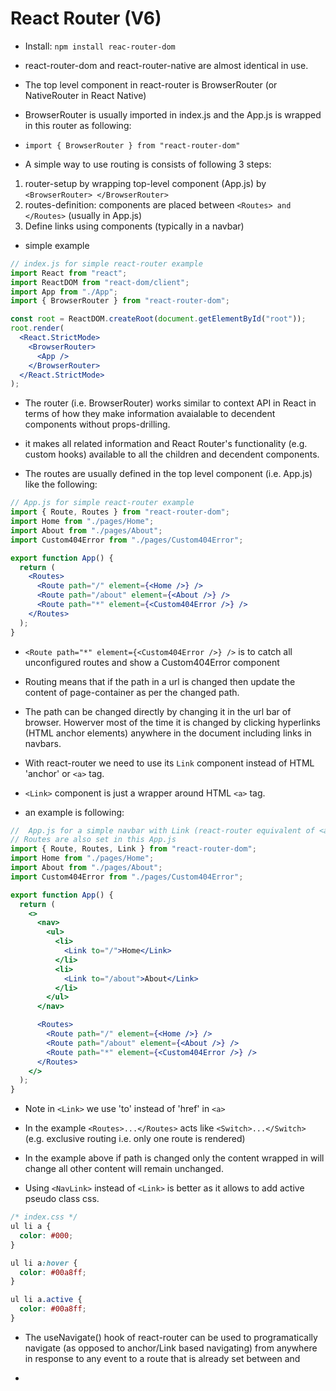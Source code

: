 # React Router (V6)

- Install: `npm install reac-router-dom`
- react-router-dom and react-router-native are almost identical in use.
- The top level component in react-router is BrowserRouter (or NativeRouter in React Native)
- BrowserRouter is usually imported in index.js and the App.js is wrapped in this router as following:
- `import { BrowserRouter } from "react-router-dom"`

- A simple way to use routing is consists of following 3 steps:

1. router-setup by wrapping top-level component (App.js) by `<BrowserRouter> </BrowserRouter>`
2. routes-definition: <Route> components are placed between `<Routes> and </Routes>` (usually in App.js)
3. Define links using <Link> components (typically in a navbar)

- simple example

```jsx
// index.js for simple react-router example
import React from "react";
import ReactDOM from "react-dom/client";
import App from "./App";
import { BrowserRouter } from "react-router-dom";

const root = ReactDOM.createRoot(document.getElementById("root"));
root.render(
  <React.StrictMode>
    <BrowserRouter>
      <App />
    </BrowserRouter>
  </React.StrictMode>
);
```

- The router (i.e. BrowserRouter) works similar to context API in React in terms of how they make information avaialable to decendent components without props-drilling.
- it makes all related information and React Router's functionality (e.g. custom hooks) available to all the children and decendent components.

- The routes are usually defined in the top level component (i.e. App.js) like the following:

```jsx
// App.js for simple react-router example
import { Route, Routes } from "react-router-dom";
import Home from "./pages/Home";
import About from "./pages/About";
import Custom404Error from "./pages/Custom404Error";

export function App() {
  return (
    <Routes>
      <Route path="/" element={<Home />} />
      <Route path="/about" element={<About />} />
      <Route path="*" element={<Custom404Error />} />
    </Routes>
  );
}
```

- `<Route path="*" element={<Custom404Error />} />` is to catch all unconfigured routes and show a Custom404Error component

- Routing means that if the path in a url is changed then update the content of page-container as per the changed path.
- The path can be changed directly by changing it in the url bar of browser. Howerver most of the time it is changed by clicking hyperlinks (HTML anchor elements) anywhere in the document including links in navbars.
- With react-router we need to use its `Link` component instead of HTML 'anchor' or `<a>` tag.
- `<Link>` component is just a wrapper around HTML `<a>` tag.
- an example is following:

```jsx
//  App.js for a simple navbar with Link (react-router equivalent of <a>)
// Routes are also set in this App.js
import { Route, Routes, Link } from "react-router-dom";
import Home from "./pages/Home";
import About from "./pages/About";
import Custom404Error from "./pages/Custom404Error";

export function App() {
  return (
    <>
      <nav>
        <ul>
          <li>
            <Link to="/">Home</Link>
          </li>
          <li>
            <Link to="/about">About</Link>
          </li>
        </ul>
      </nav>

      <Routes>
        <Route path="/" element={<Home />} />
        <Route path="/about" element={<About />} />
        <Route path="*" element={<Custom404Error />} />
      </Routes>
    </>
  );
}
```

- Note in `<Link>` we use 'to' instead of 'href' in `<a>`
- In the example `<Routes>...</Routes>` acts like `<Switch>...</Switch>` (e.g. exclusive routing i.e. only one route is rendered)
- In the example above if path is changed only the content wrapped in <Routes> will change all other content will remain unchanged.

- Using `<NavLink>` instead of `<Link>` is better as it allows to add active pseudo class css.

```css
/* index.css */
ul li a {
  color: #000;
}

ul li a:hover {
  color: #00a8ff;
}

ul li a.active {
  color: #00a8ff;
}
```

- The useNavigate() hook of react-router can be used to programatically navigate (as opposed to anchor/Link based navigating) from anywhere in response to any event to a route that is already set between <Routes> and </Routes>

-
